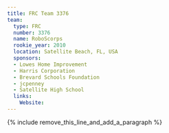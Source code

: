 ```yaml
---
title: FRC Team 3376
team:
  type: FRC
  number: 3376
  name: RoboScorps
  rookie_year: 2010
  location: Satellite Beach, FL, USA
  sponsors:
  - Lowes Home Improvement
  - Harris Corporation
  - Brevard Schools Foundation
  - jcpenney
  - Satellite High School
  links:
    Website:
---
```


{% include remove_this_line_and_add_a_paragraph %}